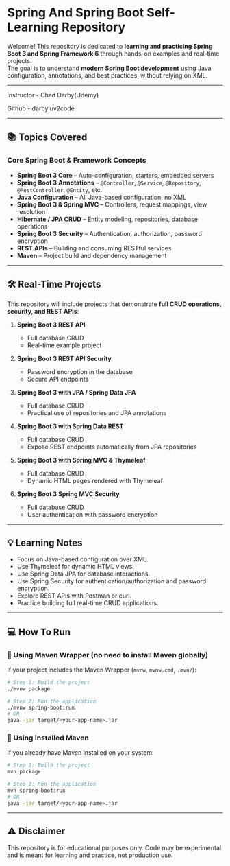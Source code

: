 # Spring And Spring Boot Self-Learning Repository

Welcome! This repository is dedicated to **learning and practicing Spring Boot 3 and Spring Framework 6** through hands-on examples and real-time projects.  
The goal is to understand **modern Spring Boot development** using Java configuration, annotations, and best practices, without relying on XML.

---

Instructor - Chad Darby(Udemy)

Github - darbyluv2code

---

## 📚 Topics Covered

### Core Spring Boot & Framework Concepts
- **Spring Boot 3 Core** – Auto-configuration, starters, embedded servers  
- **Spring Boot 3 Annotations** – `@Controller`, `@Service`, `@Repository`, `@RestController`, `@Entity`, etc.  
- **Java Configuration** – All Java-based configuration, no XML  
- **Spring Boot 3 & Spring MVC** – Controllers, request mappings, view resolution  
- **Hibernate / JPA CRUD** – Entity modeling, repositories, database operations  
- **Spring Boot 3 Security** – Authentication, authorization, password encryption  
- **REST APIs** – Building and consuming RESTful services  
- **Maven** – Project build and dependency management  

---

## 🛠 Real-Time Projects

This repository will include projects that demonstrate **full CRUD operations, security, and REST APIs**:

1. **Spring Boot 3 REST API**  
   - Full database CRUD  
   - Real-time example project  

2. **Spring Boot 3 REST API Security**  
   - Password encryption in the database  
   - Secure API endpoints  

3. **Spring Boot 3 with JPA / Spring Data JPA**  
   - Full database CRUD  
   - Practical use of repositories and JPA annotations  

4. **Spring Boot 3 with Spring Data REST**  
   - Full database CRUD  
   - Expose REST endpoints automatically from JPA repositories  

5. **Spring Boot 3 with Spring MVC & Thymeleaf**  
   - Full database CRUD  
   - Dynamic HTML pages rendered with Thymeleaf  

6. **Spring Boot 3 Spring MVC Security**  
   - Full database CRUD  
   - User authentication with password encryption  

---

## 💡 Learning Notes

- Focus on Java-based configuration over XML.
- Use Thymeleaf for dynamic HTML views.
- Use Spring Data JPA for database interactions.
- Use Spring Security for authentication/authorization and password encryption.
- Explore REST APIs with Postman or curl.
- Practice building full real-time CRUD applications.

---

## 💻 How To Run

### 🚀 Using Maven Wrapper (no need to install Maven globally)
If your project includes the Maven Wrapper (`mvnw`, `mvnw.cmd`, `.mvn/`):

```bash
# Step 1: Build the project
./mvnw package

# Step 2: Run the application
./mvnw spring-boot:run
# OR
java -jar target/<your-app-name>.jar
```

### 🚀 Using Installed Maven
If you already have Maven installed on your system:

```bash
# Step 1: Build the project
mvn package

# Step 2: Run the application
mvn spring-boot:run
# OR
java -jar target/<your-app-name>.jar
```

         
---

## ⚠️ Disclaimer

This repository is for educational purposes only. Code may be experimental and is meant for learning and practice, not production use.


